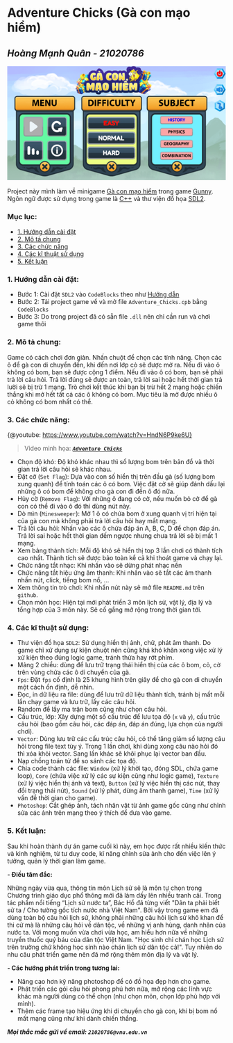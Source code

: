 # Adventure Chicks (Gà con mạo hiểm)
_Hoàng Mạnh Quân - 21020786_
--------------------------
![](asset/img/mh.PNG)

Project này mình làm về minigame [Gà con mạo hiểm](https://gunnypc.zing.vn/huong-dan/tieu-hoc/ga-con-mao-hiem.html) trong game [Gunny](https://gunnypc.zing.vn/bianrungxanh). Ngôn ngữ được sử dụng trong game là [C++](https://vi.wikipedia.org/wiki/C%2B%2B) và thư viện đồ họa [SDL2](https://www.libsdl.org/).
### Mục lục:
- [1. Hướng dẫn cài đặt](https://github.com/quanhoang139/Adventure-Chicks/blob/main/README.md#1-h%C6%B0%E1%BB%9Bng-d%E1%BA%ABn-c%C3%A0i-%C4%91%E1%BA%B7t)
- [2. Mô tả chung](https://github.com/quanhoang139/Adventure-Chicks/blob/main/README.md#2-m%C3%B4-t%E1%BA%A3-chung)
- [3. Các chức năng](https://github.com/quanhoang139/Adventure-Chicks/blob/main/README.md#3-c%C3%A1c-ch%E1%BB%A9c-n%C4%83ng)
- [4. Các kĩ thuật sử dụng](https://github.com/quanhoang139/Adventure-Chicks/blob/main/README.md#4-c%C3%A1c-k%C4%A9-thu%E1%BA%ADt-s%E1%BB%AD-d%E1%BB%A5ng)
- [5. Kết luận](https://github.com/quanhoang139/Adventure-Chicks/blob/main/README.md#5-k%E1%BA%BFt-lu%E1%BA%ADn)
### 1. Hướng dẫn cài đặt:
 
- Bước 1: Cài đặt `SDL2` vào `CodeBlocks` theo như [Hướng dẫn](https://www.youtube.com/watch?v=kxi0TMXEG3g)
- Bước 2: Tải project game về và mở file `Adventure_Chicks.cpb` bằng `CodeBlocks`
- Bước 3: Do trong project đã có sẵn file `.dll` nên chỉ cần run và chơi game thôi
 
### 2. Mô tả chung:
Game có cách chơi đơn giản. Nhấn chuột để chọn các tính năng. Chọn các ô để gà con di chuyển đến, khi đến nơi lớp cỏ sẽ được mở ra. Nếu đi vào ô không có bom, bạn sẽ được cộng 1 điểm. Nếu đi vào ô có bom, bạn sẽ phải trả lời câu hỏi. Trả lời đúng sẽ được an toàn, trả lời sai hoặc hết thời gian trả lười sẽ bị trừ 1 mạng. Trò chơi kết thúc khi bạn bị trừ hết 2 mạng hoặc chiến thắng khi mở hết tất cả các ô không có bom. Mục tiêu là mở được nhiều ô cỏ không có bom nhất có thể.
 
### 3. Các chức năng:
{@youtube: https://www.youtube.com/watch?v=HndN6P9ke6U}
> Video minh họa: 
> [***`Adventure Chicks`***](https://youtu.be/jizBajwnTh8)
- Chọn độ khó: Độ khó khác nhau thì số lượng bom trên bản đồ và thời gian trả lời câu hỏi sẽ khác nhau.
- Đặt cờ (`Set Flag`): Dựa vào con số hiển thị trên đầu gà (số lượng bom xung quanh) để tính toán các ô có bom. Việc đặt cờ sẽ giúp đánh dấu lại những ô có bom để không cho gà con đi đến ô đó nữa.
- Hủy cờ (`Remove Flag`): Với những ô đang có cờ, nếu muốn bỏ cờ để gà con có thể đi vào ô đó thì dùng nút này.
- Dò mìn (`Minesweeper`): Mở 1 ô có chứa bom ở xung quanh vị trí hiện tại của gà con mà không phải trả lời câu hỏi hay mất mạng.
- Trả lời câu hỏi: Nhấn vào các ô chứa đáp án A, B, C, D để chọn đáp án. Trả lời sai hoặc hết thời gian đếm ngược nhưng chưa trả lời sẽ bị mất 1 mạng.
- Xem bảng thành tích: Mỗi độ khó sẽ hiển thị top 3 lần chơi có thành tích cao nhất. Thành tích sẽ được bảo toàn kể cả khi thoát game và chạy lại.
- Chức năng tắt nhạc: Khi nhấn vào sẽ dừng phát nhạc nền
- Chức năng tắt hiệu ứng âm thanh: Khi nhấn vào sẽ tắt các âm thanh nhấn nút, click, tiếng bom nổ, ...
- Xem thông tin trò chơi: Khi nhấn nút này sẽ mở file `README.md` trên `github`.
- Chọn môn học: Hiện tại mới phát triển 3 môn lịch sử, vật lý, địa lý và tổng hợp của 3 môn này. Sẽ cố gắng mở rộng trong thời gian tới.
 
### 4. Các kĩ thuật sử dụng:
- Thư viện đồ họa `SDL2`: Sử dụng hiển thị ảnh, chữ, phát âm thanh. Do game chỉ xử dụng sự kiện chuột nên cũng khá khó khăn xong việc xử lý xử kiện theo đúng logic game, tránh thừa hay rớt phím.
- Mảng 2 chiều: dùng để lưu trữ trạng thái hiển thị của các ô bom, cỏ, cờ trên vùng chứa các ô di chuyển của gà.
- `Fps`: Đặt `fps` cố định là 25 khung hình trên giây để cho gà con di chuyển một cách ổn định, dễ nhìn.
- Đọc, in dữ liệu ra file: dùng để lưu trữ dữ liệu thành tích, tránh bị mất mỗi lần chạy game và lưu trữ, lấy các câu hỏi.
- Random để lấy ma trận bom cũng như chọn câu hỏi.
- Cấu trúc, lớp: Xây dựng một số cấu trúc để lưu tọa độ (`x` và `y`), cấu trúc câu hỏi (bao gồm câu hỏi, các đáp án, đáp án đúng, lựa chọn của người chơi).
- `Vector`: Dùng lưu trữ các cấu trúc câu hỏi, có thể tăng giảm số lượng câu hỏi trong file text tùy ý. Trong 1 lần chơi, khi dùng xong câu nào hỏi đó thì xóa khỏi vector. Sang lần khác sẽ khôi phục lại vector ban đầu.
- Nạp chồng toán tử để so sánh các tọa độ.
- Chia code thành các file: `Window` (xử lý khởi tạo, đóng SDL, chứa game loop), `Core` (chứa việc xử lý các sự kiện cũng như logic game), `Texture` (xử lý việc hiển thị ảnh và text), `Button` (xử lý việc hiển thị các nút, thay đổi trạng thái nút), `Sound` (xử lý phát, dừng âm thanh game), `Time` (xử lý vấn đề thời gian cho game).
- `Photoshop`: Cắt ghép ảnh, tách nhân vật từ ảnh game gốc cũng như chỉnh sửa các ảnh trên mạng theo ý thích để đưa vào game.

### 5. Kết luận:
Sau khi hoàn thành dự án game cuối kì này, em học được rất nhiều kiến thức và kinh nghiệm, từ tư duy code, kĩ năng chỉnh sửa ảnh cho đến việc lên ý tưởng, quản lý thời gian làm game.
 
**- Điều tâm đắc:**
 
Những ngày vừa qua, thông tin môn Lịch sử sẽ là môn tự chọn trong Chương trình giáo dục phổ thông mới đã làm dấy lên nhiều tranh cãi. Trong tác phẩm nổi tiếng “Lịch sử nước ta”, Bác Hồ đã từng viết "Dân ta phải biết sử ta / Cho tường gốc tích nước nhà Việt Nam". Bởi vậy trong game em đã dùng toàn bộ câu hỏi lịch sử, không phải những câu hỏi lịch sử khô khan để thi cử mà là những câu hỏi về dân tộc, về những vị anh hùng, danh nhân của nước ta. Với mong muốn vừa chơi vừa học, am hiểu hơn nữa về những truyền thuốc quý báu của dân tộc Việt Nam. "Học sinh chỉ chán học Lịch sử trên trường chứ không học sinh nào chán lịch sử dân tộc cả!". Tuy nhiên do nhu câu phát triển game nên đã mở rộng thêm môn địa lý và vật lý.
 
**- Các hướng phát triển trong tương lai:**
 
- Nâng cao hơn kỹ năng photoshop để có đồ họa đẹp hơn cho game.
- Phát triển các gói câu hỏi phong phú hơn nữa, mở rộng các lĩnh vực khác mà người dùng có thể chọn (như chọn môn, chọn lớp phù hợp với mình).
- Thêm các frame tạo hiệu ứng khi di chuyển cho gà con, khi bị bom nổ mất mạng cũng như khi dành chiến thắng.

***Mọi thắc mắc gửi về email: `21020786@vnu.edu.vn`***
